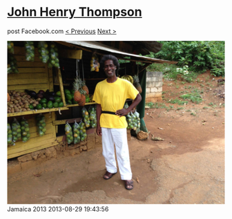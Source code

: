 # [John Henry Thompson](../README.md)
post Facebook.com
[< Previous](2013-08-29-51.md) [Next >](2013-08-29-53.md)

[![](../media/2013-08-29/Jamaica-2063.jpg)](../README.md)
Jamaica 2013
2013-08-29 19:43:56
